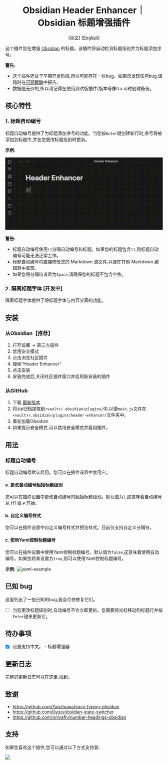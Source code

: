 <h1 align="center">Obsidian Header Enhancer｜Obsidian 标题增强插件</h1>
<div align="center">

[[中文](./README.zh.md)] [[English](./README.md)]

</div>

这个插件旨在增强 [Obsidian](https://obsidian.md) 的标题。该插件将自动检测标题级别并为标题添加序号。

**警告:**
- 这个插件还处于早期开发阶段,所以可能存在一些bug。如果您发现任何bug,请随时在[问题跟踪](https://github.com/HoBeedzc/obsidian-header-enhancer-plugin/issues)中报告。
- 数据是无价的,所以请记得在使用测试版插件(版本号像0.x.x)时创建备份。

## 核心特性

### 1. 标题自动编号
标题自动编号提供了为标题添加序号的功能。当您按`Enter`键创建新行时,序号将被添加到标题中,并在您更改标题级别时更新。

**示例:**

![header-auto-numbering-example](./doc/img/header-auto-numbering-example.gif)

**警告:**
- 标题自动编号使用`\t`分隔自动编号和标题。如果您的标题包含`\t`,则标题自动编号可能无法正常工作。  
- 标题自动编号将直接修改您的 Markdown 源文件,以便在其他 Markdown 编辑器中呈现。
- 如果您将分隔符设置为`Space`,请确保您的标题不包含空格。

### 2. 隔离标题字体 [开发中]
隔离标题字体提供了将标题字体与内容分离的功能。

## 安装

### 从Obsidian【推荐】
1. 打开设置 -> 第三方插件
2. 禁用安全模式 
3. 点击浏览社区插件
4. 搜索“Header Enhancer”
5. 点击安装
6. 安装完成后,关闭社区插件窗口并启用新安装的插件

### 从GitHub
1. 下载 [最新版本](https://github.com/HoBeedzc/obsidian-header-enhancer-plugin/releases/latest)
2. 将zip归档提取到`<vault>/.obsidian/plugins/`中,以便`main.js`文件在`<vault>/.obsidian/plugins/header-enhancer/`文件夹中。
3. 重新加载Obsidian
4. 如果提示安全模式,可以禁用安全模式并启用插件。

## 用法
### 标题自动编号
标题自动编号默认启用。您可以在插件设置中禁用它。

#### a. 更改自动编号起始标题级别  
您可以在插件设置中更改自动编号的起始标题级别。默认值为`1`,这意味着自动编号从 H1 或 `#` 开始。

#### b. 自定义编号样式
您可以在插件设置中自定义编号样式并预览样式。目前仅支持自定义分隔符。

#### c. 使用Yaml控制标题编号
您可以在插件设置中使用Yaml控制标题编号。默认值为`false`,这意味着使用自动编号。如果您将其设置为`true`,则可以使用Yaml控制标题编号。

**示例:**
![yaml-example](./doc/img/yaml-example.gif)

## 已知 bug
这里列出了一些已知的bug,我会尽快修复它们。
- [ ] 当您更改标题级别时,自动编号不会立即更新。您需要将光标移动到标题行并按`Enter`键来更新它。  

## 待办事项
- [x] 设置支持中文。 - 标题增强器

## 更新日志
完整的更新日志可以在[这里](./doc/changelog.md).找到。

## 致谢
- https://github.com/Yaozhuwa/easy-typing-obsidian
- https://github.com/lijyze/obsidian-state-switcher
- https://github.com/onlyafly/number-headings-obsidian

## 支持
如果您喜欢这个插件,您可以通过以下方式支持我:

<a href="https://bmc.link/hobee"><img src="https://img.buymeacoffee.com/button-api/?text=请我喝杯咖啡&emoji=&slug=hobee&button_colour=FFDD00&font_colour=000000&font_family=Cookie&outline_colour=000000&coffee_colour=ffffff" /></a>
